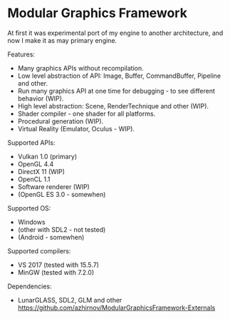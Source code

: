 # Modular Graphics Framework
At first it was experimental port of my engine to another architecture, and now I make it as may primary engine.

Features:
- Many graphics APIs without recompilation.
- Low level abstraction of API: Image, Buffer, CommandBuffer, Pipeline and other.
- Run many graphics API at one time for debugging - to see different behavior (WIP).
- High level abstraction: Scene, RenderTechnique and other (WIP).
- Shader compiler - one shader for all platforms.
- Procedural generation (WIP).
- Virtual Reality (Emulator, Oculus - WIP).

Supported APIs:
- Vulkan 1.0 (primary)
- OpenGL 4.4
- DirectX 11 (WIP)
- OpenCL 1.1
- Software renderer (WIP)
- (OpenGL ES 3.0 - somewhen)

Supported OS:
- Windows
- (other with SDL2 - not tested)
- (Android - somewhen)

Supported compilers:
- VS 2017 (tested with 15.5.7)
- MinGW (tested with 7.2.0)

Dependencies:
- LunarGLASS, SDL2, GLM and other https://github.com/azhirnov/ModularGraphicsFramework-Externals
